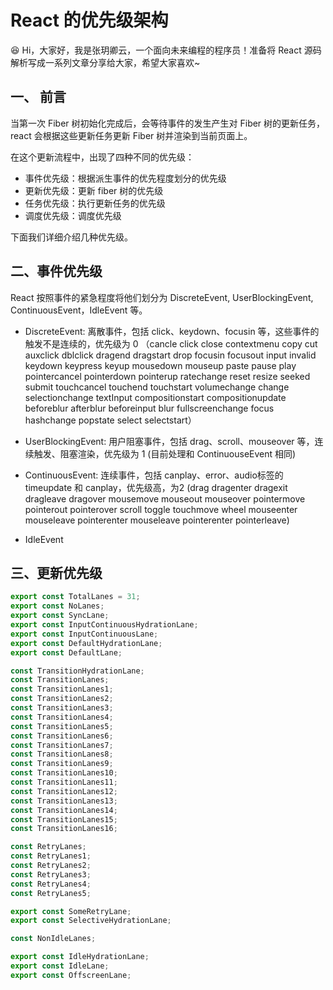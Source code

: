 # React 的优先级架构

😆 Hi，大家好，我是张玥卿云，一个面向未来编程的程序员！准备将 React 源码解析写成一系列文章分享给大家，希望大家喜欢~ 

## 一、 前言

当第一次 Fiber 树初始化完成后，会等待事件的发生产生对 Fiber 树的更新任务，react 会根据这些更新任务更新 Fiber 树并渲染到当前页面上。

在这个更新流程中，出现了四种不同的优先级：

- 事件优先级：根据派生事件的优先程度划分的优先级
- 更新优先级：更新 fiber 树的优先级
- 任务优先级：执行更新任务的优先级
- 调度优先级：调度优先级

下面我们详细介绍几种优先级。

## 二、事件优先级

React 按照事件的紧急程度将他们划分为 DiscreteEvent, UserBlockingEvent, ContinuousEvent，IdleEvent 等。

- DiscreteEvent: 离散事件，包括 click、keydown、focusin 等，这些事件的触发不是连续的，优先级为 0 （cancle click close contextmenu copy cut auxclick dblclick dragend dragstart drop focusin focusout input invalid keydown keypress keyup mousedown mouseup paste pause play pointercancel pointerdown pointerup ratechange reset resize seeked submit touchcancel touchend touchstart volumechange change selectionchange textInput compositionstart compositionupdate beforeblur afterblur beforeinput blur fullscreenchange focus hashchange popstate select selectstart）

- UserBlockingEvent: 用户阻塞事件，包括 drag、scroll、mouseover 等，连续触发、阻塞渲染，优先级为 1 (目前处理和 ContinuouseEvent 相同)

- ContinuousEvent: 连续事件，包括 canplay、error、audio标签的 timeupdate 和 canplay，优先级高，为2 (drag dragenter dragexit dragleave dragover mousemove mouseout mouseover pointermove pointerout pointerover scroll toggle touchmove wheel mouseenter mouseleave pointerenter mouseleave pointerenter pointerleave)

- IdleEvent

## 三、更新优先级

```javascript
export const TotalLanes = 31;
export const NoLanes;
export const SyncLane;
export const InputContinuousHydrationLane;
export const InputContinuousLane;
export const DefaultHydrationLane;
export const DefaultLane;

const TransitionHydrationLane;
const TransitionLanes;
const TransitionLanes1;
const TransitionLanes2;
const TransitionLanes3;
const TransitionLanes4;
const TransitionLanes5;
const TransitionLanes6;
const TransitionLanes7;
const TransitionLanes8;
const TransitionLanes9;
const TransitionLanes10;
const TransitionLanes11;
const TransitionLanes12;
const TransitionLanes13;
const TransitionLanes14;
const TransitionLanes15;
const TransitionLanes16;

const RetryLanes;
const RetryLanes1;
const RetryLanes2;
const RetryLanes3;
const RetryLanes4;
const RetryLanes5;

export const SomeRetryLane;
export const SelectiveHydrationLane;

const NonIdleLanes;

export const IdleHydrationLane;
export const IdleLane;
export const OffscreenLane;
```
